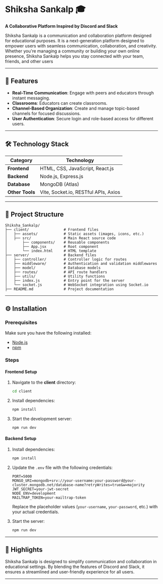 

# Shiksha Sankalp 🎓  

**A Collaborative Platform Inspired by Discord and Slack**  

Shiksha Sankalp is a communication and collaboration platform designed for educational purposes. It is a next-generation platform designed to empower users with seamless communication, collaboration, and creativity. Whether you're managing a community or building your own online presence, Shiksha Sankalp helps you stay connected with your team, friends, and other users

---

## 🚀 Features  
- **Real-Time Communication**: Engage with peers and educators through instant messaging.  
- **Classrooms**: Educators can create classrooms.  
- **Channel-Based Organization**: Create and manage topic-based channels for focused discussions.  
- **User Authentication**: Secure login and role-based access for different users.  

---

## 🛠️ Technology Stack  

| **Category**       | **Technology**                      |  
|--------------------|-------------------------------------|  
| **Frontend**       | HTML, CSS, JavaScript, React.js     |  
| **Backend**        | Node.js, Express.js                 |  
| **Database**       | MongoDB (Atlas)                     |  
| **Other Tools**    | Vite, Socket.io, RESTful APIs, Axios|  

---

## 📂 Project Structure  

```
Shiksha_Sankalp/  
├── client/                # Frontend files  
│   ├── assets/            # Static assets (images, icons, etc.)  
│   ├── src/               # Main React source code  
│       ├── components/    # Reusable components  
│       ├── App.jsx        # Root component  
│       └── index.html     # HTML template  
├── server/                # Backend files  
│   ├── controller/        # Controller logic for routes  
│   ├── middleware/        # Authentication and validation middlewares  
│   ├── model/             # Database models  
│   ├── routes/            # API route handlers  
│   ├── utils/             # Utility functions  
│   ├── index.js           # Entry point for the server  
│   └── socket.js          # WebSocket integration using Socket.io  
├── README.md              # Project documentation  
```  

---

## ⚙️ Installation  

### Prerequisites  
Make sure you have the following installed:  
- [Node.js](https://nodejs.org/)  
- [npm](https://www.npmjs.com/)  

### Steps  

#### Frontend Setup  
1. Navigate to the **client** directory:  
   ```bash  
   cd client  
   ```  
2. Install dependencies:  
   ```bash  
   npm install  
   ```  
3. Start the development server:  
   ```bash  
   npm run dev  
   ```  

#### Backend Setup  
1. Install dependencies:  
   ```bash  
   npm install  
   ```  
2. Update the `.env` file with the following credentials:  
   ```env  
   PORT=5000  
   MONGO_URI=mongodb+srv://your-username:your-password@your-cluster.mongodb.net/database-name?retryWrites=true&w=majority  
   JWT_SECRET=your-jwt-secret  
   NODE_ENV=development  
   MAILTRAP_TOKEN=your-mailtrap-token  
   ```  
   Replace the placeholder values (`your-username`, `your-password`, etc.) with your actual credentials.  

3. Start the server:  
   ```bash  
   npm run dev  
   ```  

---

## 🎯 Highlights  
Shiksha Sankalp is designed to simplify communication and collaboration in educational settings. By blending the features of Discord and Slack, it ensures a streamlined and user-friendly experience for all users.  

---
